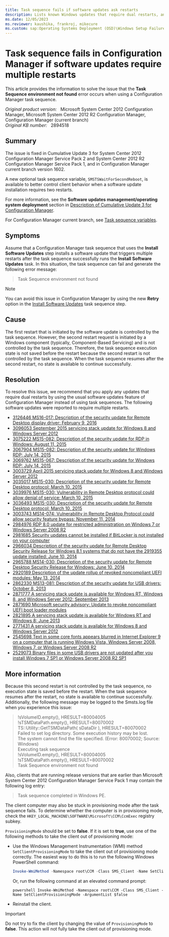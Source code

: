 ```yaml
---
title: Task sequence fails if software updates ask restarts
description: Lists known Windows updates that require dual restarts, and discusses problem mitigation strategies.
ms.date: 12/05/2023
ms.reviewer: kaushika, frankroj, mikecure
ms.custom: sap:Operating Systems Deployment (OSD)\Windows Setup Failures
---
```

# Task sequence fails in Configuration Manager if software updates require multiple restarts

This article provides the information to solve the issue that the **Task Sequence environment not found** error occurs when using a Configuration Manager task sequence.

_Original product version:_ &nbsp; Microsoft System Center 2012 Configuration Manager, Microsoft System Center 2012 R2 Configuration Manager, Configuration Manager (current branch)  
_Original KB number:_ &nbsp; 2894518

## Summary

The issue is fixed in Cumulative Update 3 for System Center 2012 Configuration Manager Service Pack 2 and System Center 2012 R2 Configuration Manager Service Pack 1, and in Configuration Manager current branch version 1602.

A new optional task sequence variable, `SMSTSWaitForSecondReboot`, is available to better control client behavior when a software update installation requires two restarts.

For more information, see the **Software updates management/operating system deployment** section in [Description of Cumulative Update 3 for Configuration Manager](https://support.microsoft.com/help/3135680).

For Configuration Manager current branch, see [Task sequence variables](/mem/configmgr/osd/understand/task-sequence-variables).

## Symptoms

Assume that a Configuration Manager task sequence that uses the **Install Software Updates** step installs a software update that triggers multiple restarts after the task sequence successfully runs the **Install Software Updates** task. In this situation, the task sequence can fail and generate the following error message:

> Task Sequence environment not found

> [!NOTE]
> You can avoid this issue in Configuration Manager by using the new **Retry** option in the [Install Software Updates](/mem/configmgr/osd/understand/install-software-updates) task sequence step.

## Cause

The first restart that is initiated by the software update is controlled by the task sequence. However, the second restart request is initiated by a Windows component (typically, Component-Based Servicing) and is not controlled by the task sequence. Therefore, the task sequence execution state is not saved before the restart because the second restart is not controlled by the task sequence. When the task sequence resumes after the second restart, no state is available to continue successfully.

## Resolution

To resolve this issue, we recommend that you apply any updates that require dual restarts by using the usual software updates feature of Configuration Manager instead of using task sequences. The following software updates were reported to require multiple restarts.

- [3126446 MS16-017: Description of the security update for Remote Desktop display driver: February 9, 2016](https://support.microsoft.com/help/3126446)
- [3096053 September 2015 servicing stack update for Windows 8 and Windows Server 2012](https://support.microsoft.com/help/3096053)
- [3075222 MS15-082: Description of the security update for RDP in Windows: August 11, 2015](https://support.microsoft.com/help/3075222)
- [3067904 MS15-082: Description of the security update for Windows RDP: July 14, 2015](https://support.microsoft.com/help/3067904)
- [3069762 MS15-067: Description of the security update for Windows RDP: July 14, 2015](https://support.microsoft.com/help/3069762)
- [3003729 April 2015 servicing stack update for Windows 8 and Windows Server 2012](https://support.microsoft.com/help/3003729)
- [3035017 MS15-030: Description of the security update for Remote Desktop protocol: March 10, 2015](https://support.microsoft.com/help/3035017)
- [3039976 MS15-030: Vulnerability in Remote Desktop protocol could allow denial of service: March 10, 2015](https://support.microsoft.com/help/3039976)
- [3036493 MS15-030: Description of the security update for Remote Desktop protocol: March 10, 2015](https://support.microsoft.com/help/3036493)
- [3003743 MS14-074: Vulnerability in Remote Desktop Protocol could allow security feature bypass: November 11, 2014](https://support.microsoft.com/help/3003743)
- [2984976 RDP 8.0 update for restricted administration on Windows 7 or Windows Server 2008 R2](https://support.microsoft.com/help/2984976)
- [2981685 Security updates cannot be installed if BitLocker is not installed on your computer](https://support.microsoft.com/help/2981685)
- [2966034 Description of the security update for Remote Desktop Security Release for Windows 8.1 systems that do not have the 2919355 update installed: June 10, 2014](https://support.microsoft.com/help/2966034)
- [2965788 MS14-030: Description of the security update for Remote Desktop Security Release for Windows: June 10, 2014](https://support.microsoft.com/help/2965788)
- [2920189 Description of the update rollup of revoked noncompliant UEFI modules: May 13, 2014](https://support.microsoft.com/help/2920189)
- [2862330 MS13-081: Description of the security update for USB drivers: October 8, 2013](https://support.microsoft.com/help/2862330)
- [2871777 A servicing stack update is available for Windows RT, Windows 8, and Windows Server 2012: September 2013](https://support.microsoft.com/help/2871777)
- [2871690 Microsoft security advisory: Update to revoke noncompliant UEFI boot loader modules](https://support.microsoft.com/help/2871690)
- [2821895 A servicing stack update is available for Windows RT and Windows 8: June 2013](https://support.microsoft.com/help/2821895)
- [2771431 A servicing stack update is available for Windows 8 and Windows Server 2012](https://support.microsoft.com/help/2771431)
- [2545698 Text in some core fonts appears blurred in Internet Explorer 9 on a computer that is running Windows Vista, Windows Server 2008, Windows 7, or Windows Server 2008 R2](https://support.microsoft.com/help/2545698)
- [2529073 Binary files in some USB drivers are not updated after you install Windows 7 SP1 or Windows Server 2008 R2 SP1](https://support.microsoft.com/help/2529073)

## More information

Because this second restart is not controlled by the task sequence, no execution state is saved before the restart. When the task sequence resumes after the restart, no state is available to continue successfully. Additionally, the following message may be logged to the Smsts.log file when you experience this issue:

> !sVolumeID.empty(), HRESULT=80004005  
> !sTSMDataPath.empty(), HRESULT=80070002  
> TS::Utility::GetTSMDataPath( sDataDir ), HRESULT=80070002  
> Failed to set log directory. Some execution history may be lost.  
> The system cannot find the file specified. (Error: 80070002; Source: Windows)  
> Executing task sequence  
> !sVolumeID.empty(), HRESULT=80004005  
> !sTSMDataPath.empty(), HRESULT=80070002  
> Task Sequence environment not found

Also, clients that are running release versions that are earlier than Microsoft System Center 2012 Configuration Manager Service Pack 1 may contain the following log entry:

> Task sequence completed in Windows PE.

The client computer may also be stuck in provisioning mode after the task sequence fails. To determine whether the computer is in provisioning mode, check the `HKEY_LOCAL_MACHINE\SOFTWARE\Microsoft\CCM\CcmExec` registry subkey.

`ProvisioningMode` should be set to **false**. If it is set to **true**, use one of the following methods to take the client out of provisioning mode:

- Use the Windows Management Instrumentation (WMI) method `SetClientProvisioningMode` to take the client out of provisioning mode correctly. The easiest way to do this is to run the following Windows PowerShell command:

    ```powershell
    Invoke-WmiMethod -Namespace root\CCM -Class SMS_Client -Name SetClientProvisioningMode -ArgumentList $false
    ```  

    Or, run the following command at an elevated command prompt:

    ```console
    powershell Invoke-WmiMethod -Namespace root\CCM -Class SMS_Client -Name SetClientProvisioningMode -ArgumentList $false
    ```  

- Reinstall the client.

> [!IMPORTANT]
> Do not try to fix the client by changing the value of `ProvisioningMode` to **false**. This action will not fully take the client out of provisioning mode.
